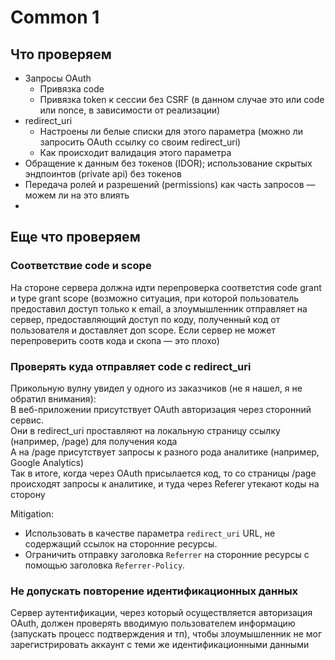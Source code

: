 # Common 1

## Что проверяем

* Запросы OAuth
  * Привязка code
  * Привязка token к сессии без CSRF (в данном случае это или code или nonce, в зависимости от реализации)
* redirect\_uri
  * Настроены ли белые списки для этого параметра (можно ли запросить OAuth ссылку со своим redirect\_uri)
  * Как происходит валидация этого параметра
* Обращение к данным без токенов (IDOR); использование скрытых эндпоинтов (private api) без токенов
* Передача ролей и разрешений (permissions) как часть запросов — можем ли на это влиять
*

## Еще что проверяем

### Соответствие code и scope

На стороне сервера должна идти перепроверка соответстия code grant и type grant scope (возможно ситуация, при которой пользователь предоставил доступ только к email, а злоумышленник отправляет на сервер, предоставляющий доступ по коду, полученный код от пользователя и доставляет доп scope. Если сервер не может перепроверить соотв кода и скопа — это плохо)

### Проверять куда отправляет code c redirect\_uri

Прикольную вулну увидел у одного из заказчиков (не я нашел, я не обратил внимания): \
В веб-приложении присутствует OAuth авторизация через сторонний сервис. \
Они в redirect\_uri проставляют на локальную страницу ссылку (например, /page) для получения кода \
А на /page присутствует запросы к разного рода аналитике (например, Google Analytics) \
Так в итоге, когда через OAuth присылается код, то со страницы /page происходят запросы к аналитике, и туда через Referer утекают коды на сторону

Mitigation:&#x20;

* Использовать в качестве параметра `redirect_uri` URL, не содержащий ссылок на сторонние ресурсы.
* Ограничить отправку заголовка `Referrer` на сторонние ресурсы с помощью заголовка `Referrer-Policy`.

### Не допускать повторение идентификационных данных

Сервер аутентификации, через который осуществляется авторизация OAuth, должен проверять вводимую пользователем информацию (запускать процесс подтверждения и тп), чтобы злоумышленник не мог зарегистрировать аккаунт с теми же идентификационными данными
